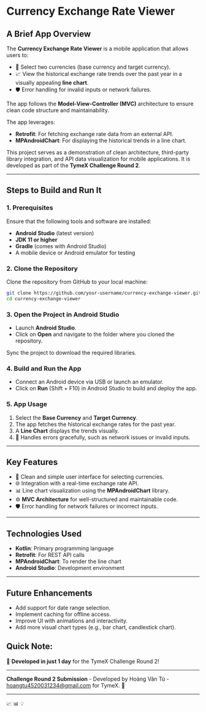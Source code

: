 # Currency Exchange Rate Viewer

## A Brief App Overview
The **Currency Exchange Rate Viewer** is a mobile application that allows users to:
- 📌 Select two currencies (base currency and target currency).
- 📈 View the historical exchange rate trends over the past year in a visually appealing **line chart**.
- 🛡️ Error handling for invalid inputs or network failures.

The app follows the **Model-View-Controller (MVC)** architecture to ensure clean code structure and maintainability.

The app leverages:
- **Retrofit**: For fetching exchange rate data from an external API.
- **MPAndroidChart**: For displaying the historical trends in a line chart.

This project serves as a demonstration of clean architecture, third-party library integration, and API data visualization for mobile applications. It is developed as part of the **TymeX Challenge Round 2**.

---

## Steps to Build and Run It

### 1. Prerequisites
Ensure that the following tools and software are installed:
- **Android Studio** (latest version)
- **JDK 11 or higher**
- **Gradle** (comes with Android Studio)
- A mobile device or Android emulator for testing

### 2. Clone the Repository
Clone the repository from GitHub to your local machine:
```bash
git clone https://github.com/your-username/currency-exchange-viewer.git
cd currency-exchange-viewer
```


### 3. Open the Project in Android Studio
- Launch **Android Studio**.
- Click on **Open** and navigate to the folder where you cloned the repository.


Sync the project to download the required libraries.

### 4. Build and Run the App
- Connect an Android device via USB or launch an emulator.
- Click on **Run** (Shift + F10) in Android Studio to build and deploy the app.

### 5. App Usage
1. Select the **Base Currency** and **Target Currency**.
2. The app fetches the historical exchange rates for the past year.
3. A **Line Chart** displays the trends visually.
4. 🚨 Handles errors gracefully, such as network issues or invalid inputs.

---

## Key Features
- 🎯 Clean and simple user interface for selecting currencies.
- 🌐 Integration with a real-time exchange rate API.
- 📊 Line chart visualization using the **MPAndroidChart** library.
- ⚙️ **MVC Architecture** for well-structured and maintainable code.
- 🛡️ Error handling for network failures or incorrect inputs.

---

## Technologies Used
- **Kotlin**: Primary programming language
- **Retrofit**: For REST API calls
- **MPAndroidChart**: To render the line chart
- **Android Studio**: Development environment

---

## Future Enhancements
- Add support for date range selection.
- Implement caching for offline access.
- Improve UI with animations and interactivity.
- Add more visual chart types (e.g., bar chart, candlestick chart).


## Quick Note:
🚀 **Developed in just 1 day** for the TymeX Challenge Round 2!

---

**Challenge Round 2 Submission** - Developed by Hoàng Văn Tú - hoangtu4520031234@gmail.com for TymeX. 🌟

---

📈 📊 💡
